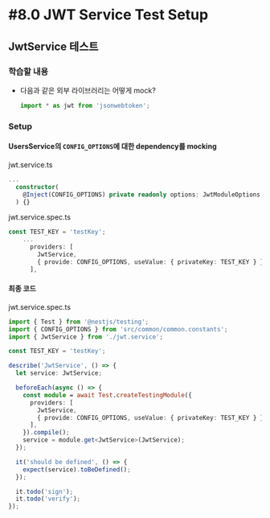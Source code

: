 # #8.0 JWT Service Test Setup

## JwtService 테스트

### 학습할 내용

- 다음과 같은 외부 라이브러리는 어떻게 mock?

  ```ts
  import * as jwt from 'jsonwebtoken';
  ```

### Setup

#### UsersService의 `CONFIG_OPTIONS`에 대한 dependency를 mocking

jwt.service.ts

```ts
...
  constructor(
    @Inject(CONFIG_OPTIONS) private readonly options: JwtModuleOptions,
  ) {}
```

jwt.service.spec.ts

```ts
const TEST_KEY = 'testKey';
    ...
      providers: [
        JwtService,
        { provide: CONFIG_OPTIONS, useValue: { privateKey: TEST_KEY } },
      ],
```

#### 최종 코드

jwt.service.spec.ts

```ts
import { Test } from '@nestjs/testing';
import { CONFIG_OPTIONS } from 'src/common/common.constants';
import { JwtService } from './jwt.service';

const TEST_KEY = 'testKey';

describe('JwtService', () => {
  let service: JwtService;

  beforeEach(async () => {
    const module = await Test.createTestingModule({
      providers: [
        JwtService,
        { provide: CONFIG_OPTIONS, useValue: { privateKey: TEST_KEY } },
      ],
    }).compile();
    service = module.get<JwtService>(JwtService);
  });

  it('should be defined', () => {
    expect(service).toBeDefined();
  });

  it.todo('sign');
  it.todo('verify');
});
```
